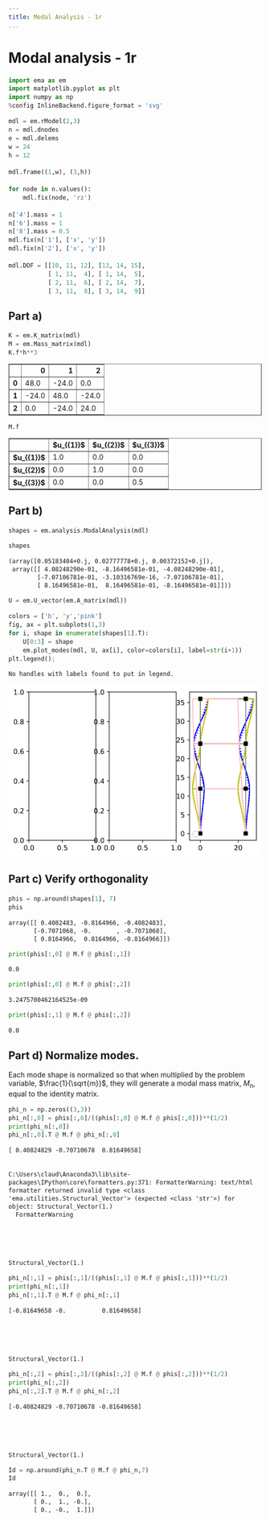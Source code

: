 ```yaml
---
title: Modal Analysis - 1r
...
```


# Modal analysis - 1r


```python
import ema as em
import matplotlib.pyplot as plt
import numpy as np
%config InlineBackend.figure_format = 'svg'
```


```python
mdl = em.rModel(2,3)
n = mdl.dnodes
e = mdl.delems
w = 24
h = 12

mdl.frame((1,w), (3,h))

for node in n.values():
    mdl.fix(node, 'rz')
    
n['4'].mass = 1
n['6'].mass = 1
n['8'].mass = 0.5
mdl.fix(n['1'], ['x', 'y'])
mdl.fix(n['2'], ['x', 'y'])

mdl.DOF = [[10, 11, 12], [13, 14, 15], 
           [ 1, 11,  4], [ 1, 14,  5], 
           [ 2, 11,  6], [ 2, 14,  7], 
           [ 3, 11,  8], [ 3, 14,  9]]
```

## Part a)


```python
K = em.K_matrix(mdl)
M = em.Mass_matrix(mdl)
K.f*h**3
```




<table border="1" class="dataframe">
  <thead>
    <tr style="text-align: right;">
      <th></th>
      <th>0</th>
      <th>1</th>
      <th>2</th>
    </tr>
  </thead>
  <tbody>
    <tr>
      <th>0</th>
      <td>48.0</td>
      <td>-24.0</td>
      <td>0.0</td>
    </tr>
    <tr>
      <th>1</th>
      <td>-24.0</td>
      <td>48.0</td>
      <td>-24.0</td>
    </tr>
    <tr>
      <th>2</th>
      <td>0.0</td>
      <td>-24.0</td>
      <td>24.0</td>
    </tr>
  </tbody>
</table>




```python
M.f
```




<table border="1" class="dataframe">
  <thead>
    <tr style="text-align: right;">
      <th></th>
      <th>$u_{{1}}$</th>
      <th>$u_{{2}}$</th>
      <th>$u_{{3}}$</th>
    </tr>
  </thead>
  <tbody>
    <tr>
      <th>$u_{{1}}$</th>
      <td>1.0</td>
      <td>0.0</td>
      <td>0.0</td>
    </tr>
    <tr>
      <th>$u_{{2}}$</th>
      <td>0.0</td>
      <td>1.0</td>
      <td>0.0</td>
    </tr>
    <tr>
      <th>$u_{{3}}$</th>
      <td>0.0</td>
      <td>0.0</td>
      <td>0.5</td>
    </tr>
  </tbody>
</table>



## Part b)


```python
shapes = em.analysis.ModalAnalysis(mdl)
```


```python
shapes
```




    (array([0.05183404+0.j, 0.02777778+0.j, 0.00372152+0.j]),
     array([[ 4.08248290e-01, -8.16496581e-01, -4.08248290e-01],
            [-7.07106781e-01, -3.10316769e-16, -7.07106781e-01],
            [ 8.16496581e-01,  8.16496581e-01, -8.16496581e-01]]))




```python
U = em.U_vector(em.A_matrix(mdl))
```


```python
colors = ['b', 'y','pink']
fig, ax = plt.subplots(1,3)
for i, shape in enumerate(shapes[1].T):
    U[0:3] = shape
    em.plot_modes(mdl, U, ax[i], color=colors[i], label=str(i+1))
plt.legend();
```

    No handles with labels found to put in legend.
    


![svg](output_10_1.svg)


## Part c) Verify orthogonality


```python
phis = np.around(shapes[1], 7)
phis
```




    array([[ 0.4082483, -0.8164966, -0.4082483],
           [-0.7071068, -0.       , -0.7071068],
           [ 0.8164966,  0.8164966, -0.8164966]])




```python
print(phis[:,0] @ M.f @ phis[:,1])
```

    0.0
    


```python
print(phis[:,0] @ M.f @ phis[:,2])
```

    3.2475700462164525e-09
    


```python
print(phis[:,1] @ M.f @ phis[:,2])
```

    0.0
    

## Part d) Normalize modes.

Each mode shape is normalized so that when multiplied by the problem variable, $\frac{1}{\sqrt{m}}$, they will generate a modal mass matrix, $M_n$, equal to the identity matrix.


```python
phi_n = np.zeros((3,3))
phi_n[:,0] = phis[:,0]/((phis[:,0] @ M.f @ phis[:,0]))**(1/2)
print(phi_n[:,0])
phi_n[:,0].T @ M.f @ phi_n[:,0]
```

    [ 0.40824829 -0.70710678  0.81649658]
    

    C:\Users\claud\Anaconda3\lib\site-packages\IPython\core\formatters.py:371: FormatterWarning: text/html formatter returned invalid type <class 'ema.utilities.Structural_Vector'> (expected <class 'str'>) for object: Structural_Vector(1.)
      FormatterWarning
    




    Structural_Vector(1.)




```python
phi_n[:,1] = phis[:,1]/((phis[:,1] @ M.f @ phis[:,1]))**(1/2)
print(phi_n[:,1])
phi_n[:,1].T @ M.f @ phi_n[:,1]
```

    [-0.81649658 -0.          0.81649658]
    




    Structural_Vector(1.)




```python
phi_n[:,2] = phis[:,2]/((phis[:,2] @ M.f @ phis[:,2]))**(1/2)
print(phi_n[:,2])
phi_n[:,2].T @ M.f @ phi_n[:,2]
```

    [-0.40824829 -0.70710678 -0.81649658]
    




    Structural_Vector(1.)




```python
Id = np.around(phi_n.T @ M.f @ phi_n,7)
Id
```




    array([[ 1.,  0.,  0.],
           [ 0.,  1., -0.],
           [ 0., -0.,  1.]])


